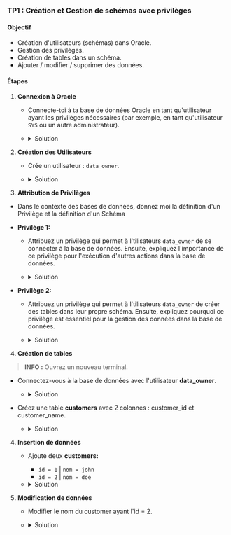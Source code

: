 
### TP1 : Création et Gestion de schémas avec privilèges

#### Objectif

- Création d'utilisateurs (schémas) dans Oracle.
- Gestion des privilèges.
- Création de tables dans un schéma.
- Ajouter / modifier / supprimer des données.

#### Étapes

1. **Connexion à Oracle**
   - Connecte-toi à ta base de données Oracle en tant qu'utilisateur ayant les privilèges nécessaires (par exemple, en tant
     qu'utilisateur `SYS` ou un autre administrateur).
   - <details>
      <summary>Solution</summary>

       ```console
       docker exec -it oracle-db sqlplus sys/admin@//localhost:1521/FREEPDB1 as SYSDBA
       ```
      </details>

2. **Création des Utilisateurs**
   - Crée un utilisateur : `data_owner`.

   - <details>
      <summary>Solution</summary>
  
       ```sql
       create user data_owner identified by "Supersecurepassword!";
       ```
     **Explication :**
     - **CREATE USER :** Cette commande crée un nouvel utilisateur dans la base de données.
     - **IDENTIFIED BY :** Définit le mot de passe de l'utilisateur.
      </details>

    
3. **Attribution de Privilèges**

 - Dans le contexte des bases de données, donnez moi la définition d'un Privilège et la définition d'un Schéma


 - **Privilège 1:** 
   - Attribuez un privilège qui permet à l'tilisateurs `data_owner` de se connecter à la base de données. Ensuite, expliquez l'importance de ce privilège pour l'exécution d'autres actions dans la base de données.

   - <details>
     <summary>Solution</summary>

      ```sql
      grant create session to data_owner;
      ```
      **Explication :**
      - **Privilège :** CREATE SESSION
      - **Description :** Ce privilège permet à l'utilisateur de se connecter à la base de données.
      - **Importance :** C'est un privilège de base. Sans cela, un utilisateur ne peut pas établir de connexion avec la base de données, et par conséquent, il ne peut exécuter aucune action.
     </details>

    
 - **Privilège 2:**
    - Attribuez un privilège qui permet à l'tilisateurs `data_owner` de créer des tables dans leur propre schéma. Ensuite, expliquez pourquoi ce privilège est essentiel pour la gestion des données dans la base de données.

    - <details>
      <summary>Solution</summary>

       ```sql
       grant create table to data_owner;
       ```
      **Explication :**
        - **Privilège :** CREATE TABLE
        - **Description :** Permet à l'utilisateur de créer des tables dans son propre schéma.
        - **Importance :** Ce privilège est crucial pour la gestion des données. Les utilisateurs doivent pouvoir créer des tables pour stocker et gérer les informations dans la base de données.
      </details>


4. **Création de tables**

> **INFO :** Ouvrez un nouveau terminal.

   - Connectez-vous à la base de données avec l'utilisateur **data_owner**.
     - <details>
        <summary>Solution</summary>

         ```console
         docker exec -it oracle-db sqlplus data_owner/Supersecurepassword!@//localhost:1521/FREEPDB1
         ```
       </details>   
   
   - Créez une table **customers** avec 2 colonnes : customer_id et customer_name.
     - <details>
        <summary>Solution</summary>
       
         ```sql
         create table customers (customer_id integer not null primary key,customer_name varchar2(100) not null);
         ```
       </details> 

4. **Insertion de données**    

   - Ajoute deux **customers:**
     - `id = 1` | `nom = john`
     - `id = 2` | `nom = doe`

   - <details>
     <summary>Solution</summary>

     Sur le compte `sys`, accorder à l'utilisateur `data_owner` un quota.

      ```sql
      ALTER USER data_owner QUOTA 10M ON users;
      ```
     **Explication :**
     - **Description :** Permet à l'administrateur de modifier les attributs d'un utilisateur, notamment en lui attribuant une quota d'espace de stockage spécifique sur un tablespace donné (dans cet exemple, `10M` sur le tablespace `users`).
     - **Importance :** La gestion des quotas est essentielle pour contrôler l'utilisation des ressources dans la base de données. Cela permet d'éviter qu'un utilisateur n'utilise tout l'espace disponible, garantissant ainsi que les ressources sont réparties équitablement entre tous les utilisateurs et permettant une gestion efficace de l'espace de stockage.

     Sur le compte `sys`, attribuer le privilège d'insertion à l'utilisateur `data_owner` sur la table `customers` de son `schéma`.
     
      ```sql
      GRANT INSERT ON data_owner.customers TO data_owner;
      ```

     **Explication :**
       - **Privilège :** INSERT
       - **Description :** Permet à l'utilisateur `data_owner` d'insérer de nouvelles lignes dans la table `customers` de son `schéma`.
       - **Importance :** Ce privilège est crucial pour la gestion des données, car il permet aux utilisateurs de contribuer en ajoutant des informations à la base de données. Sans ce privilège, l'utilisateur ne pourrait pas introduire de nouvelles données, ce qui limiterait ses capacités à gérer efficacement les informations de la table `customers`.

     Sur le compte `data_owner`, insérer les données.

      ```sql
      insert into customers values ( 1, 'john' );
      insert into customers values ( 2, 'doe' );
      ``` 
     </details> 

5. **Modification de données**
   
   - Modifier le nom du customer ayant l'id = 2.

   - <details>
     <summary>Solution</summary>

     Sur le compte `sys`, attribuer le privilège de modification à l'utilisateur `data_owner` sur la table `customers` de son `schéma`.

      ```sql
      GRANT UPDATE ON data_owner.customers TO data_owner;
      ```

     **Explication :**
       - **Privilège :** UPDATE
       - **Description :** Permet à l'utilisateur `data_owner` de modifier des lignes dans la table `customers` de son `schéma`.
       - **Importance :** Ce privilège est essentiel pour la gestion des données, car il permet aux utilisateurs de mettre à jour les informations dans la base de données. Sans ce privilège, l'utilisateur ne pourrait pas modifier les données, ce qui limiterait sa capacité à maintenir les informations à jour et précises.

     Sur le compte `data_owner`, modifier la ligne.

      ```sql
      UPDATE data_owner.customers SET customer_name = 'Iron' WHERE customer_id = 2;
      ``` 
     </details> 

